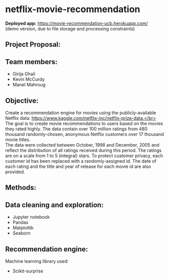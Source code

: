 # netflix-movie-recommendation

**Deployed app:** https://movie-recommendation-ucb.herokuapp.com/ 
<br>(demo version, due to file storage and processing constraints)

## Project Proposal:

## Team members:
* Girija Ghali
* Kevin McCurdy
* Manel Mahroug


## Objective:

Create a recommendation engine for movies using the publicly-available Netflix data: https://www.kaggle.com/netflix-inc/netflix-prize-data.</br>     
The goal is to create movie recommendations to users based on the movies they rated highly.
The data contain over 100 million ratings from 480 thousand randomly-chosen, anonymous Netflix customers over 17 thousand movie titles.  
The data were collected between October, 1998 and December, 2005 and reflect the distribution of all ratings received during this period.  The ratings are on a scale from 1 to 5 (integral) stars. 
To protect customer privacy, each customer id has been replaced with a randomly-assigned id.  The date of each rating and the title and year of release for each movie id are also provided.


## Methods:

## Data cleaning and exploration:  
 * Jupyter notebook
 * Pandas
 * Matplotlib
 * Seaborn

## Recommendation engine: 
  Machine learning library used:
 
 * Scikit-surprise
 
